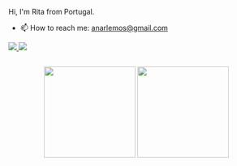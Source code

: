 Hi, I'm Rita from Portugal.
- 📫 How to reach me: anarlemos@gmail.com
<div>
  <a href="https://www.linkedin.com/in/anaritalemos/" target="_blank"><img src="https://img.shields.io/badge/LinkedIn-0077B5?style=for-the-badge&logo=linkedin&logoColor=white" target="_blank></a>
</div>

                                                                      
- 🌱 I’m currently learning <br>
      <p align="center">
  <a href="https://skillicons.dev">
    <img src="https://skillicons.dev/icons?i=html,css,py,django,php" />
  </a>
</p>

  ##
<div align="center">
<img height="180em" src= "https://github-readme-stats.vercel.app/api?username=RMLemos&show_icons=true&include_all_commits=true&theme=aura"/>
<img height="180em" src= "https://github-readme-stats.vercel.app/api/top-langs/?username=RMLemos&layout=compact&theme=aura"/>
</div>



